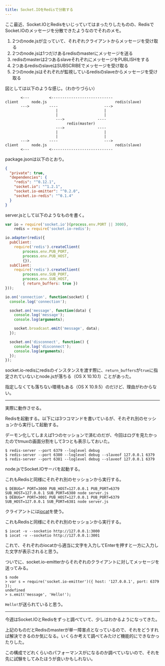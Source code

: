 ```yaml
---
title: Socket.IOをRedisで分散する
---
```

ここ最近、Socket.IOとRedisをいじっていてはまったりしたものの、RedisでSocket.IOのメッセージを分散できたようなのでそれのメモ。

1. 2つのnode.jsが立っていて、それぞれクライアントからメッセージを受け取る
2. 2つのnode.jsは1つだけあるredisのmasterにメッセージを送る
3. redisのmasterは2つあるslaveそれぞれにメッセージをPUBLISHをする
4. 2つあるredisのslaveはSUBSCRIBEでメッセージを受け取る
5. 2つのnode.jsはそれぞれが監視しているredisのslaveからメッセージを受け取る

図としては以下のような感じ。（わかりづらい）

```
       <---         <----------------------------
client      node.js                               redis(slave)
       --->         ----                     --->
                       |                     |
                       |                     |
                       --->               ----
                            redis(master)
                       --->               ----
                       |                     |
                       |                     |
       --->         ----                     --->
client      node.js                               redis(slave)
       <---         <----------------------------
```

package.jsonは以下のとおり。

```json
{
  "private": true,
  "dependencies": {
    "redis": "^0.12.1",
    "socket.io": "^1.2.1",
    "socket.io-emitter": "^0.2.0",
    "socket.io-redis": "^0.1.4"
  }
}
```

server.jsとして以下のようなものを書く。

```js
var io = require('socket.io')(process.env.PORT || 3000),
    redis = require('socket.io-redis');

io.adapter(redis({
  pubClient:
    require('redis').createClient(
        process.env.PUB_PORT,
        process.env.PUB_HOST,
        {}),
  subClient:
    require('redis').createClient(
        process.env.SUB_PORT,
        process.env.SUB_HOST,
        { return_buffers: true })
}));

io.on('connection', function(socket) {
  console.log('connection');

  socket.on('message', function(data) {
    console.log('message');
    console.log(arguments);

    socket.broadcast.emit('message', data);
  });

  socket.on('disconnect', function() {
    console.log('disconnect');
    console.log(arguments);
  });
});
```

socket.io-redisにredisのインスタンスを渡す際に、`return_buffers`が`true`に指定されていないとnode.jsが落ちる（OS X 10.10.1）ことがあった。

指定しなくても落ちない環境もある（OS X 10.9.5）のだけど、理由がわからない。

---

実際に動作させる。

Redisを起動する。以下には3つコマンドを書いているが、それぞれ別のセッションから実行して起動する。

デーモン化してしまえば1つのセッションで済むのだが、今回はログを見たかったのでtmuxの画面分割をして3つとも表示しておいた。

```console
$ redis-server --port 6379 --loglevel debug
$ redis-server --port 6380 --loglevel debug --slaveof 127.0.0.1 6379
$ redis-server --port 6381 --loglevel debug --slaveof 127.0.0.1 6379
```

node.jsでSocket.IOサーバを起動する。

これもRedisと同様にそれぞれ別のセッションから実行する。

```console
$ DEBUG=* PORT=3000 PUB_HOST=127.0.0.1 PUB_PORT=6379 SUB_HOST=127.0.0.1 SUB_PORT=6380 node server.js
$ DEBUG=* PORT=3001 PUB_HOST=127.0.0.1 PUB_PORT=6379 SUB_HOST=127.0.0.1 SUB_PORT=6381 node server.js
```

クライアントには[iocat](https://github.com/moul/iocat)を使う。

これもRedisと同様にそれぞれ別のセッションから実行する。

```console
$ iocat -v --socketio http://127.0.0.1:3000
$ iocat -v --socketio http://127.0.0.1:3001
```

これで、それぞれのiocatから適当に文字を入力してEnterを押すと一方に入力した文字が表示されると思う。

ついでに、socket.io-emitterからそれぞれのクライアントに対してメッセージを送ってみる。

```console
$ node
> var s = require('socket.io-emitter')({ host: '127.0.0.1', port: 6379 });
undefined
> s.emit('message', 'Hello!');
```

`Hello!`が送られていると思う。

---

今週はSocket.IOとRedisをずっと調べていて、少しはわかるようになってきた。

上記のものだとRedisのmasterが単一障害点となっているので、それをどうすれば解決できるのか気になる。いくらか考えて調べてみたけど機能的にできなかったりした。

この構成でどれくらいのパフォーマンスがになるのか調べていないので、それを先に試験をしてみたほうが良いかもしれない。
